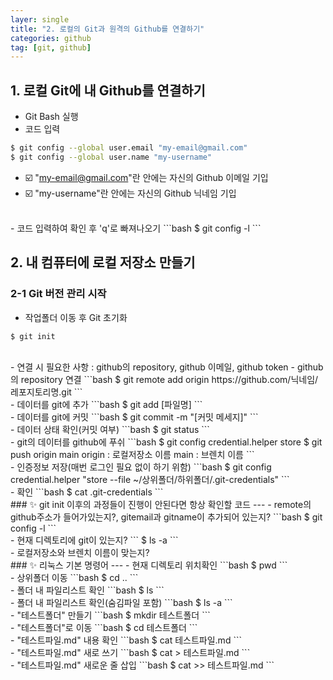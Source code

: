 ```yaml
---
layer: single
title: "2. 로컬의 Git과 원격의 Github를 연결하기"
categories: github
tag: [git, github]
---
```


## 1. 로컬 Git에 내 Github를 연결하기
 - Git Bash 실행
 - 코드 입력
```bash
$ git config --global user.email "my-email@gmail.com"
$ git config --global user.name "my-username"
```
- ☑️  "my-email@gmail.com"란 안에는 자신의 Github 이메일 기입
- ☑️  "my-username"란 안에는 자신의 Github 닉네임 기입  
<br/>  
- 코드 입력하여 확인 후 'q'로 빠져나오기
```bash
$ git config -l
```  

## 2. 내 컴퓨터에 로컬 저장소 만들기
### 2-1 Git 버전 관리 시작
- 작업폴더 이동 후 Git 초기화
```bash
$ git init
```
<br/>
- 연결 시 필요한 사항 : github의 repository, github 이메일, github token
- github의 repository 연결
```bash
$ git remote add origin https://github.com/닉네임/레포지토리명.git
```  
<br/>
- 데이터를 git에 추가
```bash
$ git add [파일명]
```  
<br/>
- 데이터를 git에 커밋
```bash
$ git commit -m "[커밋 메세지]"
```  
<br/>
- 데이터 상태 확인(커밋 여부)
```bash
$ git status
```  
<br/>
- git의 데이터를 github에 푸쉬
```bash
$ git config credential.helper store
$ git push origin main
origin : 로컬저장소 이름
main : 브렌치 이름
```  
<br/>
- 인증정보 저장(매번 로그인 필요 없이 하기 위함)
```bash
$ git config credential.helper "store --file ~/상위폴더/하위폴더/.git-credentials"
```  
<br/>
- 확인
```bash
$ cat .git-credentials
```  

<br/>
### ✨ git init 이후의 과정들이 진행이 안된다면 항상 확인할 코드
---
 - remote의 github주소가 들어가있는지?, gitemail과 gitname이 추가되어 있는지?
```bash
$ git config -l
```  
<br/>
- 현재 디렉토리에 git이 있는지?
```
$ ls -a
```  
<br/>
- 로컬저장소와 브렌치 이름이 맞는지?  

<br/>
### ✨ 리눅스 기본 명령어
---
- 현재 디렉토리 위치확인
```bash
$ pwd
```  
<br/>
- 상위폴더 이동
```bash
$ cd ..
```  
<br/>
- 폴더 내 파일리스트 확인
```bash
$ ls
```  
<br/>
- 폴더 내 파일리스트 확인(숨김파일 포함)
```bash
$ ls -a
```  
<br/>
- "테스트폴더" 만들기
```bash
$ mkdir 테스트폴더
```  
<br/>
- "테스트폴더"로 이동
```bash
$ cd 테스트폴더
```  
<br/>
- "테스트파일.md" 내용 확인
```bash
$ cat 테스트파일.md
```  
<br/>
- "테스트파일.md" 새로 쓰기
```bash
$ cat > 테스트파일.md
```  
<br/>
- "테스트파일.md" 새로운 줄 삽입
```bash
$ cat >> 테스트파일.md
```